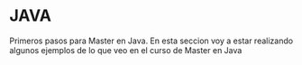 # JAVA
Primeros pasos para Master en Java.
En esta seccion voy a estar realizando algunos ejemplos de lo que veo en el curso de Master en Java
